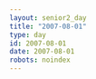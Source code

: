 ```yaml
---
layout: senior2_day
title: "2007-08-01"
type: day
id: 2007-08-01
date: 2007-08-01
robots: noindex
---
```


